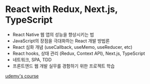 # React with Redux, Next.js, TypeScript

- React Native 웹 앱의 성능을 향상시키는 법
- JavaScript의 장점을 극대화하는 React 개발 방법론
- React 심화 개념 (useCallback, useMemo, useReducer, etc)
- React hooks, 상태 관리 (Redux, Context API), Next.js, TypeScript
- 네트워크, SPA, TDD
- 프론트엔드 웹 개발 실무를 경함하기 위한 프로젝트 학습

[udemy's course](https://www.udemy.com/course/best-react/)
